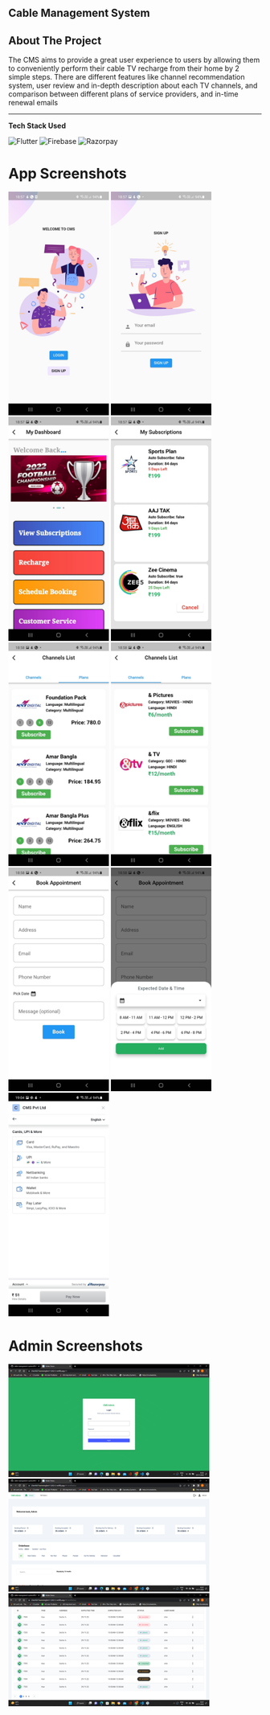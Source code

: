 ## Cable Management System


<!-- ABOUT THE PROJECT -->
## About The Project


The CMS aims to provide a great user experience to users by allowing them to conveniently 
perform their cable TV recharge from their home by 2 simple steps. There are different 
features like channel recommendation system, user review and in-depth description about 
each TV channels, and comparison between different plans of service providers, and in-time 
renewal emails

<hr>

**Tech Stack Used** 


![Flutter](https://img.shields.io/badge/-Flutter-000000?style=flat&logo=flutter)
![Firebase](https://img.shields.io/badge/-Firebase-000000?style=flat&logo=firebase)
![Razorpay](https://img.shields.io/badge/-Razorpay-000000?style=flat&logo=razorpay)

# App Screenshots

<img src="output/821f54f2-1bae-4a90-add4-5c5ac9c82d13.jpg" alt="output" width="200"/>
<img src="output/7bbd1a4a-01ba-45f7-b9b1-79de36cb9ad1.jpg" alt="output" width="200"/>
<img src="output/07dec02d-6457-4125-873e-a192b9428a87.jpg" alt="output" width="200"/>
<img src="output/0d9ec654-9e33-4b0a-8fc4-4e4a705fdcd3.jpg" alt="output" width="200"/>
<img src="output/f4aadad8-d43b-4544-9dad-fbe570c90590.jpg" alt="output" width="200"/>
<img src="output/f3650b71-beb3-48f9-87a1-dfaca26371aa.jpg" alt="output" width="200"/>
<img src="output/381b067b-9063-4233-b217-64258fddb809.jpg" alt="output" width="200"/>
<img src="output/f1157147-fd0b-4ea5-8ff4-96793d124796.jpg" alt="output" width="200"/>
<img src="output/2210c237-20ce-4442-a6e0-005657c65be6.jpg" alt="output" width="200"/>


# Admin Screenshots

<img src="output/Screenshot (36).png" alt="output" width="400"/>
<img src="output/Screenshot (37).png" alt="output" width="400"/>
<img src="output/Screenshot (38).png" alt="output" width="400"/>

